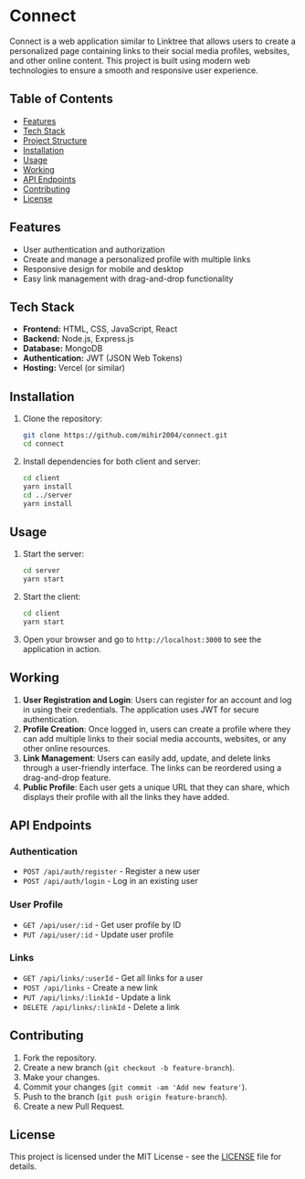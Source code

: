 # Connect

Connect is a web application similar to Linktree that allows users to create a personalized page containing links to their social media profiles, websites, and other online content. This project is built using modern web technologies to ensure a smooth and responsive user experience.

## Table of Contents

- [Features](#features)
- [Tech Stack](#tech-stack)
- [Project Structure](#project-structure)
- [Installation](#installation)
- [Usage](#usage)
- [Working](#working)
- [API Endpoints](#api-endpoints)
- [Contributing](#contributing)
- [License](#license)

## Features

- User authentication and authorization
- Create and manage a personalized profile with multiple links
- Responsive design for mobile and desktop
- Easy link management with drag-and-drop functionality

## Tech Stack

- **Frontend:** HTML, CSS, JavaScript, React
- **Backend:** Node.js, Express.js
- **Database:** MongoDB
- **Authentication:** JWT (JSON Web Tokens)
- **Hosting:** Vercel (or similar)




## Installation
1. Clone the repository:
    ```sh
    git clone https://github.com/mihir2004/connect.git
    cd connect
    ```
2. Install dependencies for both client and server:
    ```sh
    cd client
    yarn install
    cd ../server
    yarn install
    ```

## Usage
1. Start the server:
    ```sh
    cd server
    yarn start
    ```
2. Start the client:
    ```sh
    cd client
    yarn start
    ```
3. Open your browser and go to `http://localhost:3000` to see the application in action.

## Working
1. **User Registration and Login**: Users can register for an account and log in using their credentials. The application uses JWT for secure authentication.
2. **Profile Creation**: Once logged in, users can create a profile where they can add multiple links to their social media accounts, websites, or any other online resources.
3. **Link Management**: Users can easily add, update, and delete links through a user-friendly interface. The links can be reordered using a drag-and-drop feature.
4. **Public Profile**: Each user gets a unique URL that they can share, which displays their profile with all the links they have added.

## API Endpoints
### Authentication
- `POST /api/auth/register` - Register a new user
- `POST /api/auth/login` - Log in an existing user

### User Profile
- `GET /api/user/:id` - Get user profile by ID
- `PUT /api/user/:id` - Update user profile

### Links
- `GET /api/links/:userId` - Get all links for a user
- `POST /api/links` - Create a new link
- `PUT /api/links/:linkId` - Update a link
- `DELETE /api/links/:linkId` - Delete a link

## Contributing
1. Fork the repository.
2. Create a new branch (`git checkout -b feature-branch`).
3. Make your changes.
4. Commit your changes (`git commit -am 'Add new feature'`).
5. Push to the branch (`git push origin feature-branch`).
6. Create a new Pull Request.

## License
This project is licensed under the MIT License - see the [LICENSE](LICENSE) file for details.

